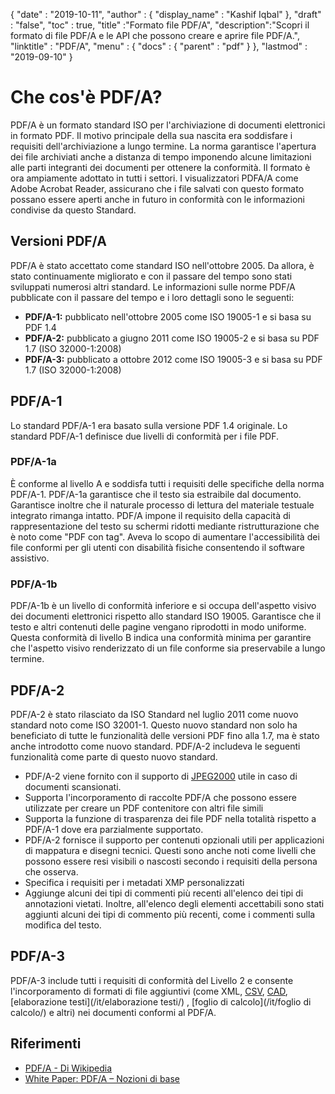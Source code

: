 {
  "date" : "2019-10-11",
  "author" : {
    "display_name" : "Kashif Iqbal"
},
  "draft" : "false",
  "toc" : true,
  "title" :"Formato file PDF/A",
  "description":"Scopri il formato di file PDF/A e le API che possono creare e aprire file PDF/A.",
  "linktitle" : "PDF/A",
  "menu" : {
    "docs" : {
      "parent" : "pdf"
}
},
  "lastmod" : "2019-09-10"
}

# Che cos'è PDF/A? #

PDF/A è un formato standard ISO per l'archiviazione di documenti elettronici in formato PDF. Il motivo principale della sua nascita era soddisfare i requisiti dell'archiviazione a lungo termine. La norma garantisce l'apertura dei file archiviati anche a distanza di tempo imponendo alcune limitazioni alle parti integranti dei documenti per ottenere la conformità. Il formato è ora ampiamente adottato in tutti i settori. I visualizzatori PDFA/A come Adobe Acrobat Reader, assicurano che i file salvati con questo formato possano essere aperti anche in futuro in conformità con le informazioni condivise da questo Standard.

## Versioni PDF/A ##

PDF/A è stato accettato come standard ISO nell'ottobre 2005. Da allora, è stato continuamente migliorato e con il passare del tempo sono stati sviluppati numerosi altri standard. Le informazioni sulle norme PDF/A pubblicate con il passare del tempo e i loro dettagli sono le seguenti:

* **PDF/A-1:** pubblicato nell'ottobre 2005 come ISO 19005-1 e si basa su PDF 1.4
* **PDF/A-2:** pubblicato a giugno 2011 come ISO 19005-2 e si basa su PDF 1.7 (ISO 32000-1:2008)
* **PDF/A-3:** pubblicato a ottobre 2012 come ISO 19005-3 e si basa su PDF 1.7 (ISO 32000-1:2008)

## PDF/A-1 ##

Lo standard PDF/A-1 era basato sulla versione PDF 1.4 originale. Lo standard PDF/A-1 definisce due livelli di conformità per i file PDF.

### PDF/A-1a ###

È conforme al livello A e soddisfa tutti i requisiti delle specifiche della norma PDF/A-1. PDF/A-1a garantisce che il testo sia estraibile dal documento. Garantisce inoltre che il naturale processo di lettura del materiale testuale integrato rimanga intatto. PDF/A impone il requisito della capacità di rappresentazione del testo su schermi ridotti mediante ristrutturazione che è noto come "PDF con tag". Aveva lo scopo di aumentare l'accessibilità dei file conformi per gli utenti con disabilità fisiche consentendo il software assistivo.

### PDF/A-1b ###

PDF/A-1b è un livello di conformità inferiore e si occupa dell'aspetto visivo dei documenti elettronici rispetto allo standard ISO 19005. Garantisce che il testo e altri contenuti delle pagine vengano riprodotti in modo uniforme. Questa conformità di livello B indica una conformità minima per garantire che l'aspetto visivo renderizzato di un file conforme sia preservabile a lungo termine.

## PDF/A-2 ##

PDF/A-2 è stato rilasciato da ISO Standard nel luglio 2011 come nuovo standard noto come ISO 32001-1. Questo nuovo standard non solo ha beneficiato di tutte le funzionalità delle versioni PDF fino alla 1.7, ma è stato anche introdotto come nuovo standard. PDF/A-2 includeva le seguenti funzionalità come parte di questo nuovo standard.

* PDF/A-2 viene fornito con il supporto di [JPEG2000](/it/image/jp2/) utile in caso di documenti scansionati.
* Supporta l'incorporamento di raccolte PDF/A che possono essere utilizzate per creare un PDF contenitore con altri file simili
* Supporta la funzione di trasparenza dei file PDF nella totalità rispetto a PDF/A-1 dove era parzialmente supportato.
* PDF/A-2 fornisce il supporto per contenuti opzionali utili per applicazioni di mappatura e disegni tecnici. Questi sono anche noti come livelli che possono essere resi visibili o nascosti secondo i requisiti della persona che osserva.
* Specifica i requisiti per i metadati XMP personalizzati
* Aggiunge alcuni dei tipi di commenti più recenti all'elenco dei tipi di annotazioni vietati. Inoltre, all'elenco degli elementi accettabili sono stati aggiunti alcuni dei tipi di commento più recenti, come i commenti sulla modifica del testo.

## PDF/A-3 ##

PDF/A-3 include tutti i requisiti di conformità del Livello 2 e consente l'incorporamento di formati di file aggiuntivi (come XML, [CSV](/it/spreadsheet/csv/), [CAD](/it/cad/), [elaborazione testi](/it/elaborazione testi/) , [foglio di calcolo](/it/foglio di calcolo/) e altri) nei documenti conformi al PDF/A.

## Riferimenti ##

* [PDF/A - Di Wikipedia](https://en.wikipedia.org/wiki/PDF/A)
* [White Paper: PDF/A – Nozioni di base](https://www.pdf-tools.com/public/downloads/whitepapers/whitepaper-pdfa.pdf)

